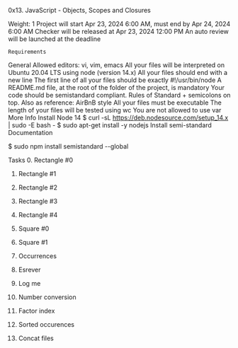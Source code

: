 0x13. JavaScript - Objects, Scopes and Closures

 Weight: 1
 Project will start Apr 23, 2024 6:00 AM, must end by Apr 24, 2024 6:00 AM
 Checker will be released at Apr 23, 2024 12:00 PM
 An auto review will be launched at the deadline
 
	Requirements
General
Allowed editors: vi, vim, emacs
All your files will be interpreted on Ubuntu 20.04 LTS using node (version 14.x)
All your files should end with a new line
The first line of all your files should be exactly #!/usr/bin/node
A README.md file, at the root of the folder of the project, is mandatory
Your code should be semistandard compliant. Rules of Standard + semicolons on top. Also as reference: AirBnB style
All your files must be executable
The length of your files will be tested using wc
You are not allowed to use var
More Info
Install Node 14
$ curl -sL https://deb.nodesource.com/setup_14.x | sudo -E bash -
$ sudo apt-get install -y nodejs
Install semi-standard
Documentation

$ sudo npm install semistandard --global

Tasks
0. Rectangle #0

1. Rectangle #1

2. Rectangle #2

3. Rectangle #3

4. Rectangle #4

5. Square #0

6. Square #1

7. Occurrences

8. Esrever

9. Log me

10. Number conversion

11. Factor index

12. Sorted occurences

13. Concat files

